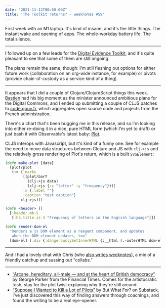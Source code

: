 ```yaml
---
date: "2021-11-12T00:00:00Z"
title: 'The Toolkit returns? - weeknotes #59'
---
```


First week with an M1 laptop. It's kind of insane, and it's the little things. The instant wake and opening of apps. The whole-workday battery life. The total silence. 

---

I followed up on a few leads for the [Digital Evidence Toolkit](https://digitalevidencetoolkit.org/), and it's quite pleasant to see that some of them are still ongoing.

The plans remain the same, though: I'm still fleshing out options for either future work (collaboration on an org-wide instance, for example) or pivots (provide chain-of-custody as a service kind of a thing).

---

It appears that I did a couple of Clojure/ClojureScript things this week. [Bastien](https://bzg.fr) had his big moment as the minister announced ambitious plans for the Digital Commons, and I ended up submitting a couple of CLJS patches to [code.gouv.fr](https://code.gouv.fr/), which aggregates open source code and projects from the French administration. 

There's a chart that's been bugging me in this release, and so I'm looking into either re-doing it in a nice, pure HTML form (which I'm yet to draft) or just bash it with Observable's latest baby: [Plot](https://observablehq.com/@observablehq/plot).

CLJS interops with Javascript, but it's kind of a funny one. See for example the need to move data structures between Clojure and JS with `clj->js` and the relatively gross rendering of Plot's return, which is a built `SVGElement`:

```clj
(defn make-plot [data]
  (plot/plot
   (-> {:marks
        [(plot/barY
          (clj->js data)
          (clj->js {:x "letter" :y "frequency"}))]
        :x {:label ""}
        :caption "test caption"}
       clj->js)))

(defn <header> []
  [:header.mb-5
   [:h3.title.is-3 "Frequency of letters in the English language"]])

(defn render-dom-el
  "Renders a js DOM element as a reagent component, and updates 
   when the DOM element updates, too"
  [dom-el] [:div {:dangerouslySetInnerHTML {:__html (.-outerHTML dom-el)}}])
```

---

And I had a lovely chat with Chris (who [also writes weeknotes](https://blog.chrislowis.co.uk/)), a mix of a friendly catchup and sussing out "collabs."

---

- [“Arcane, hereditary, all-male — and at the heart of British democracy”](https://www.ft.com/content/d5aebb99-0316-41a9-b19a-505713e4fb41) by George Parker from the Financial Times. Comes for the artistocratic tosh, stay for the plot twist explaning why they're still around.
- [“Suppose I Wanted to Kill a Lot of Pilots”](https://newsletter.butwhatfor.com/p/invert-always-invert-avoid-failure) by But What For? on Substack. I've just discovered this way of finding answers through coachings, and found the writing to be a real eye-opener.
